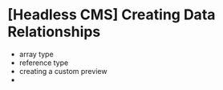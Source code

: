 # [Headless CMS] Creating Data Relationships

- array type
- reference type
- creating a custom preview
- 


